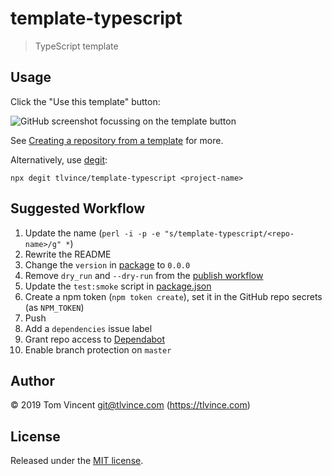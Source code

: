 # template-typescript

> TypeScript template

## Usage

Click the "Use this template" button:

![GitHub screenshot focussing on the template button](https://help.github.com/assets/images/help/repository/use-this-template-button.png)

See [Creating a repository from a template][docs] for more.

Alternatively, use [degit][]:

```shell
npx degit tlvince/template-typescript <project-name>
```

[docs]: https://help.github.com/en/github/creating-cloning-and-archiving-repositories/creating-a-repository-from-a-template
[degit]: https://github.com/Rich-Harris/degit

## Suggested Workflow

1. Update the name (`perl -i -p -e "s/template-typescript/<repo-name>/g" *`)
2. Rewrite the README
3. Change the `version` in [package](package.json) to `0.0.0`
4. Remove `dry_run` and `--dry-run` from the [publish workflow](.github/workflows/publish.yml)
5. Update the `test:smoke` script in [package.json](package.json)
6. Create a npm token (`npm token create`), set it in the GitHub repo secrets (as `NPM_TOKEN`)
7. Push
8. Add a `dependencies` issue label
9. Grant repo access to [Dependabot](https://github.com/settings/installations/2625878)
10. Enable branch protection on `master`

## Author

© 2019 Tom Vincent <git@tlvince.com> (https://tlvince.com)

## License

Released under the [MIT license](https://tlvince.mit-license.org).
